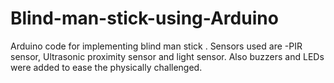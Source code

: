 # Blind-man-stick-using-Arduino
Arduino code for implementing blind man stick .
Sensors used are -PIR sensor, Ultrasonic proximity sensor and light sensor.
Also buzzers and LEDs were added to ease the physically challenged.
